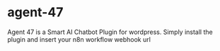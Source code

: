 # agent-47
Agent 47 is a Smart AI Chatbot Plugin for wordpress. Simply install the plugin and insert your n8n workflow  webhook url
